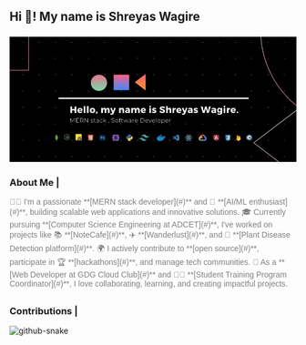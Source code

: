 <h2 align="left">Hi 👋! My name is Shreyas Wagire</h2>

###



<div align="center">
  <img src="./Main.jpg">
</div>

###

<h3>About Me | </h3>
<div style="color: gray; font-family: sans-serif;">
  
  <p>
    👨‍💻 I'm a passionate **[MERN stack developer](#)** and 🤖 **[AI/ML enthusiast](#)**, building scalable web applications and innovative solutions.  
🎓 Currently pursuing **[Computer Science Engineering at ADCET](#)**, I've worked on projects like 📚 **[NoteCafe](#)**, ✈️ **[Wanderlust](#)**, and 🌿 **[Plant Disease Detection platform](#)**.  
🌍 I actively contribute to **[open source](#)**, participate in 🏆 **[hackathons](#)**, and manage tech communities.  
🚀 As a **[Web Developer at GDG Cloud Club](#)** and 🧑‍🏫 **[Student Training Program Coordinator](#)**, I love collaborating, learning, and creating impactful projects.
  </p>
</div>

##

<h3>Contributions |</h3>
<picture>
  <source media="(prefers-color-scheme: dark)" srcset="https://raw.githubusercontent.com/tobiasmeyhoefer/tobiasmeyhoefer/output/github-snake-dark.svg" />
  <source media="(prefers-color-scheme: light)" srcset="https://raw.githubusercontent.com/tobiasmeyhoefer/tobiasmeyhoefer/output/github-snake.svg" />
  <img alt="github-snake" src="https://raw.githubusercontent.com/tobiasmeyhoefer/tobiasmeyhoefer/output/github-snake.svg" />
</picture>

###
